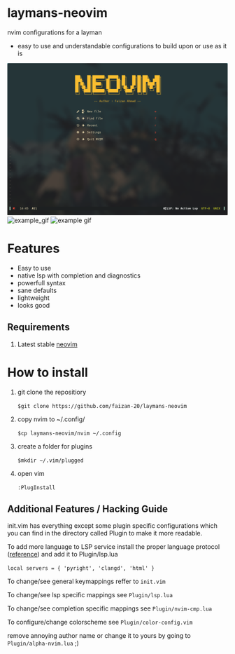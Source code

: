 # laymans-neovim
nvim configurations for a layman
 - easy to use and understandable configurations to build upon or use as it is

![example pic](https://raw.githubusercontent.com/faizan-20/laymans-neovim/main/lm-nvim.png)
![example_gif](https://kapwi.ng/c/OU4fKB0Z6j)
![example gif](https://media.giphy.com/media/40dk6wwgwHxPrrqhUK/giphy.gif?cid=790b76119d5bdd1ddb9b035b920da25564972d0a33d65d09&rid=giphy.gif)

# Features
 - Easy to use
 - native lsp with completion and diagnostics
 - powerfull syntax
 - sane defaults
 - lightweight
 - looks good

## Requirements
1. Latest stable [neovim](https://github.com/neovim/neovim)

# How to install
1. git clone the repositiory
    
    ```$git clone https://github.com/faizan-20/laymans-neovim```

2. copy nvim to ~/.config/
    
    ```$cp laymans-neovim/nvim ~/.config```

3. create a folder for plugins
    
    ```$mkdir ~/.vim/plugged```

4. open vim
    
    ```:PlugInstall```

## Additional Features / Hacking Guide
init.vim has everything except some plugin specific configurations
which you can find in the directory called Plugin to make it more
readable.

To add more language to LSP service install the proper language protocol ([reference](https://github.com/neovim/nvim-lspconfig/blob/master/CONFIG.md))
and add it to Plugin/lsp.lua

```local servers = { 'pyright', 'clangd', 'html' }```

To change/see general keymappings reffer to ```init.vim```

To change/see lsp specific mappings see ```Plugin/lsp.lua```

To change/see completion specific mappings see ```Plugin/nvim-cmp.lua```

To configure/change colorscheme see ```Plugin/color-config.vim```

remove annoying author name or change it to yours by going to 
```Plugin/alpha-nvim.lua``` ;)
